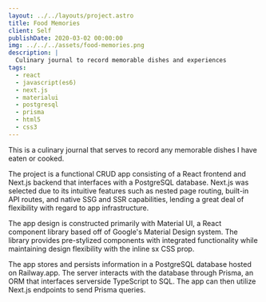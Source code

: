 ```yaml
---
layout: ../../layouts/project.astro
title: Food Memories
client: Self
publishDate: 2020-03-02 00:00:00
img: ../../../assets/food-memories.png
description: |
  Culinary journal to record memorable dishes and experiences
tags:
  - react
  - javascript(es6)
  - next.js
  - materialui
  - postgresql
  - prisma
  - html5
  - css3
---
```


This is a culinary journal that serves to record any memorable dishes I have eaten or cooked.

The project is a functional CRUD app consisting of a React frontend and Next.js backend that interfaces with a PostgreSQL database. Next.js was selected due to its intuitive features such as nested page routing, built-in API routes, and native SSG and SSR capabilities, lending a great deal of flexibility with regard to app infrastructure.

The app design is constructed primarily with Material UI, a React component library based off of Google's Material Design system. The library provides pre-stylized components with integrated functionality while maintaining design flexibility with the inline sx CSS prop.

The app stores and persists information in a PostgreSQL database hosted on Railway.app. The server interacts with the database through Prisma, an ORM that interfaces serverside TypeScript to SQL. The app can then utilize Next.js endpoints to send Prisma queries.
